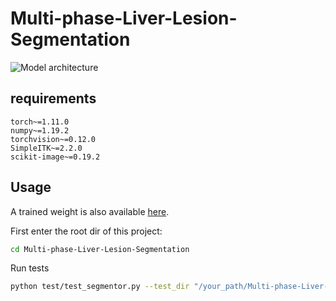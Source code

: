 # Multi-phase-Liver-Lesion-Segmentation

![Model architecture](docs/MULLET.svg)

## requirements

```
torch~=1.11.0
numpy~=1.19.2
torchvision~=0.12.0
SimpleITK~=2.2.0
scikit-image~=0.19.2
```

## Usage

A trained weight is also
available [here](https://drive.google.com/file/d/1JJxwhunUES6D3cYH1BzA7elslU0ymlPj/view?usp=sharing).

First enter the root dir of this project:

```sh
cd Multi-phase-Liver-Lesion-Segmentation
```

Run tests

```sh
python test/test_segmentor.py --test_dir "/your_path/Multi-phase-Liver-Lesion-Segmentation/data" --checkpoint_path "/your_path/model.pth" --n_ctx 3 --devices 0 
```
